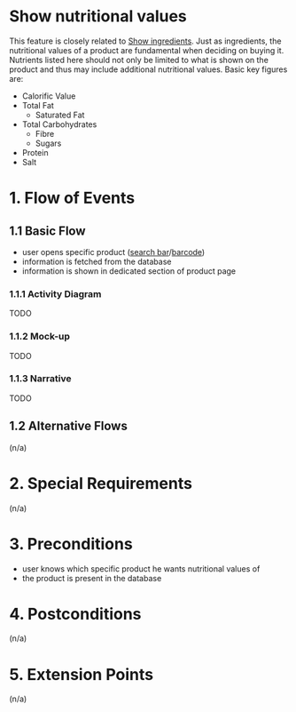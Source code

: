 # Show nutritional values
This feature is closely related to [Show ingredients](./UC2_Ingredients.md). Just as ingredients, the nutritional values of a product are fundamental when deciding on buying it. Nutrients listed here should not only be limited to what is shown on the product and thus may include additional nutritional values.
Basic key figures are:
- Calorific Value
- Total Fat
    - Saturated Fat
- Total Carbohydrates
    - Fibre
    - Sugars
- Protein
- Salt

# 1. Flow of Events
## 1.1 Basic Flow
- user opens specific product ([search bar](./UC1_Searchbar.md)/[barcode](./UC4_Scanner.md))
- information is fetched from the database
- information is shown in dedicated section of product page

### 1.1.1 Activity Diagram
TODO

### 1.1.2 Mock-up
TODO

### 1.1.3 Narrative
TODO

## 1.2 Alternative Flows
(n/a)

# 2. Special Requirements
(n/a)

# 3. Preconditions
- user knows which specific product he wants nutritional values of
- the product is present in the database

# 4. Postconditions
(n/a)
 
# 5. Extension Points
(n/a)